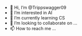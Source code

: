 - 👋 Hi, I’m @Trippswagger09
- 👀 I’m interested in AI
- 🌱 I’m currently learning CS
- 💞️ I’m looking to collaborate on ...
- 📫 How to reach me ...

<!---
Trippswagger09/Trippswagger09 is a ✨ special ✨ repository because its `README.md` (this file) appears on your GitHub profile.
You can click the Preview link to take a look at your changes.
--->
